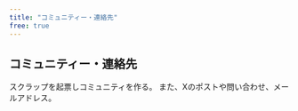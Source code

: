 ```yaml
---
title: "コミュニティー・連絡先"
free: true
---
```

## コミュニティー・連絡先

スクラップを起票しコミュニティを作る。
また、Xのポストや問い合わせ、メールアドレス。
